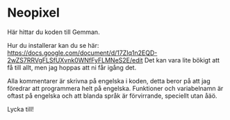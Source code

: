 # Neopixel
Här hittar du koden till Gemman. 

Hur du installerar kan du se här: 
https://docs.google.com/document/d/17ZIq1n2EQD-2wZS7RRVgFLSfUXvnk0WNfFyFLMNeS2E/edit 
Det kan vara lite bökigt att få till allt, men jag hoppas att ni får igång det. 

Alla kommentarer är skrivna på engelska i koden, detta beror på att jag föredrar att programmera helt på engelska. Funktioner och variabelnamn är oftast på engelska och att blanda språk är förvirrande, speciellt utan åäö. 

Lycka till! 
